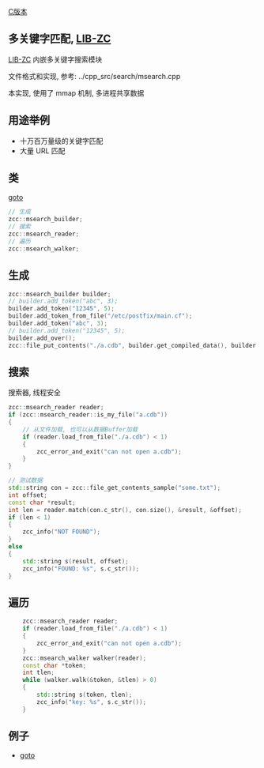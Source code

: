 
[C版本](./msearch.md)

## 多关键字匹配, [LIB-ZC](./README.md)

[LIB-ZC](./README.md) 内嵌多关键字搜索模块

文件格式和实现, 参考:  ../cpp_src/search/msearch.cpp

本实现, 使用了 mmap 机制, 多进程共享数据

## 用途举例

* 十万百万量级的关键字匹配
* 大量 URL 匹配

## 类

[goto](../include/zcc/zcc_search.h)

```c++
// 生成
zcc::msearch_builder;
// 搜索
zcc::msearch_reader;
// 遍历
zcc::msearch_walker;
```

## 生成

```c++
zcc::msearch_builder builder;
// builder.add_token("abc", 3);
builder.add_token("12345", 5);
builder.add_token_from_file("/etc/postfix/main.cf");
builder.add_token("abc", 3);
// builder.add_token("12345", 5);
builder.add_over();
zcc::file_put_contents("./a.cdb", builder.get_compiled_data(), builder.get_compiled_size();
```

## 搜索

搜索器, 线程安全

```c++
zcc::msearch_reader reader;
if (zcc::msearch_reader::is_my_file("a.cdb"))
{
    // 从文件加载, 也可以从数据Buffer加载
    if (reader.load_from_file("./a.cdb") < 1)
    {
        zcc_error_and_exit("can not open a.cdb");
    }
}

// 测试数据
std::string con = zcc::file_get_contents_sample("some.txt");
int offset;
const char *result;
int len = reader.match(con.c_str(), con.size(), &result, &offset);
if (len < 1)
{
    zcc_info("NOT FOUND");
}
else
{
    std::string s(result, offset);
    zcc_info("FOUND: %s", s.c_str());
}
```

## 遍历

```c++
    zcc::msearch_reader reader;
    if (reader.load_from_file("./a.cdb") < 1)
    {
        zcc_error_and_exit("can not open a.cdb");
    }
    zcc::msearch_walker walker(reader);
    const char *token;
    int tlen;
    while (walker.walk(&token, &tlen) > 0)
    {
        std::string s(token, tlen);
        zcc_info("key: %s", s.c_str());
    }
```

## 例子

* [goto](../cpp_sample/search/)

